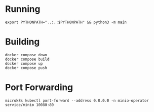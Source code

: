 # Running
```
export PYTHONPATH="..:.:$PYTHONPATH" && python3 -m main
```

# Building
```
docker compose down
docker compose build
docker compose up
docker compose push
```

# Port Forwarding
```
microk8s kubectl port-forward --address 0.0.0.0 -n minio-operator service/minio 10080:80
```
